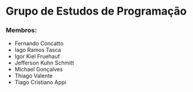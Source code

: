 # Grupo de Estudos de Programação

### Membros:

- Fernando Concatto
- Iago Ramos Tasca
- Igor Kiel Fruehauf
- Jefferson Kuhn Schmitt
- Michael Gonçalves
- Thiago Valente
- Tiago Cristiano Appi
